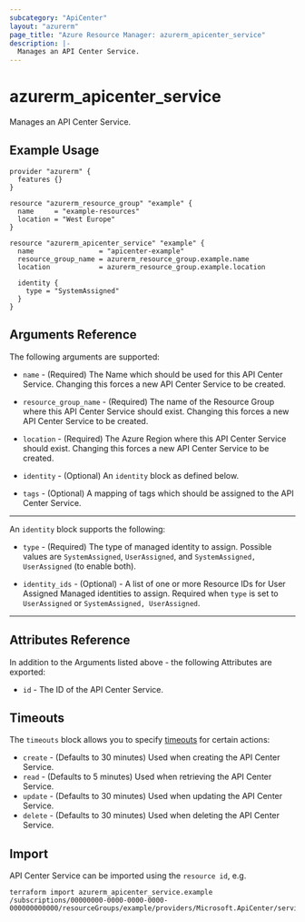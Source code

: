 ```yaml
---
subcategory: "ApiCenter"
layout: "azurerm"
page_title: "Azure Resource Manager: azurerm_apicenter_service"
description: |-
  Manages an API Center Service.
---
```


# azurerm_apicenter_service

Manages an API Center Service.

## Example Usage

```hcl
provider "azurerm" {
  features {}
}

resource "azurerm_resource_group" "example" {
  name     = "example-resources"
  location = "West Europe"
}

resource "azurerm_apicenter_service" "example" {
  name                = "apicenter-example"
  resource_group_name = azurerm_resource_group.example.name
  location            = azurerm_resource_group.example.location

  identity {
    type = "SystemAssigned"
  }
}
```

## Arguments Reference

The following arguments are supported:

* `name` - (Required) The Name which should be used for this API Center Service. Changing this forces a new API Center Service to be created.

* `resource_group_name` - (Required) The name of the Resource Group where this API Center Service should exist. Changing this forces a new API Center Service to be created.

* `location` - (Required) The Azure Region where this API Center Service should exist. Changing this forces a new API Center Service to be created.

* `identity` - (Optional) An `identity` block as defined below.

* `tags` - (Optional) A mapping of tags which should be assigned to the API Center Service.

---

An `identity` block supports the following:

* `type` - (Required) The type of managed identity to assign. Possible values are `SystemAssigned`, `UserAssigned`, and `SystemAssigned, UserAssigned` (to enable both).

* `identity_ids` - (Optional) - A list of one or more Resource IDs for User Assigned Managed identities to assign. Required when `type` is set to `UserAssigned` or `SystemAssigned, UserAssigned`.

---

## Attributes Reference

In addition to the Arguments listed above - the following Attributes are exported:

* `id` - The ID of the API Center Service.

## Timeouts

The `timeouts` block allows you to specify [timeouts](https://www.terraform.io/language/resources/syntax#operation-timeouts) for certain actions:

* `create` - (Defaults to 30 minutes) Used when creating the API Center Service.
* `read` - (Defaults to 5 minutes) Used when retrieving the API Center Service.
* `update` - (Defaults to 30 minutes) Used when updating the API Center Service.
* `delete` - (Defaults to 30 minutes) Used when deleting the API Center Service.

## Import

API Center Service can be imported using the `resource id`, e.g.

```shell
terraform import azurerm_apicenter_service.example /subscriptions/00000000-0000-0000-0000-000000000000/resourceGroups/example/providers/Microsoft.ApiCenter/services/example/center
```
